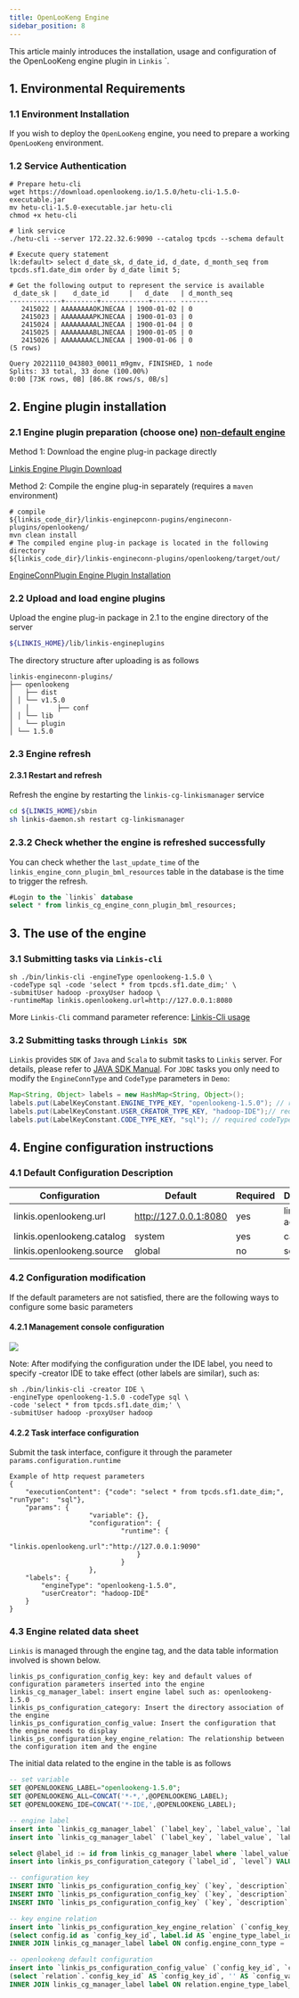 ```yaml
---
title: OpenLooKeng Engine
sidebar_position: 8
---
```


This article mainly introduces the installation, usage and configuration of the OpenLooKeng engine plugin in `Linkis` `.

## 1. Environmental Requirements

### 1.1 Environment Installation

If you wish to deploy the `OpenLooKeng` engine, you need to prepare a working `OpenLooKeng` environment.

### 1.2 Service Authentication

```shell
# Prepare hetu-cli
wget https://download.openlookeng.io/1.5.0/hetu-cli-1.5.0-executable.jar
mv hetu-cli-1.5.0-executable.jar hetu-cli
chmod +x hetu-cli

# link service
./hetu-cli --server 172.22.32.6:9090 --catalog tpcds --schema default

# Execute query statement
lk:default> select d_date_sk, d_date_id, d_date, d_month_seq from tpcds.sf1.date_dim order by d_date limit 5;

# Get the following output to represent the service is available
 d_date_sk |    d_date_id     |   d_date   | d_month_seq
-------------+--------+------------+------ -------
   2415022 | AAAAAAAAOKJNECAA | 1900-01-02 | 0
   2415023 | AAAAAAAAPKJNECAA | 1900-01-03 | 0
   2415024 | AAAAAAAAALJNECAA | 1900-01-04 | 0
   2415025 | AAAAAAAABLJNECAA | 1900-01-05 | 0
   2415026 | AAAAAAAACLJNECAA | 1900-01-06 | 0
(5 rows)

Query 20221110_043803_00011_m9gmv, FINISHED, 1 node
Splits: 33 total, 33 done (100.00%)
0:00 [73K rows, 0B] [86.8K rows/s, 0B/s]
```

## 2. Engine plugin installation

### 2.1 Engine plugin preparation (choose one) [non-default engine](./overview.md)

Method 1: Download the engine plug-in package directly

[Linkis Engine Plugin Download](https://linkis.apache.org/zh-CN/blog/2022/04/15/how-to-download-engineconn-plugin)

Method 2: Compile the engine plug-in separately (requires a `maven` environment)

```
# compile
${linkis_code_dir}/linkis-enginepconn-pugins/engineconn-plugins/openlookeng/
mvn clean install
# The compiled engine plug-in package is located in the following directory
${linkis_code_dir}/linkis-engineconn-plugins/openlookeng/target/out/
```
[EngineConnPlugin Engine Plugin Installation](../deployment/install-engineconn.md)

### 2.2 Upload and load engine plugins

Upload the engine plug-in package in 2.1 to the engine directory of the server
```bash 
${LINKIS_HOME}/lib/linkis-engineplugins
```
The directory structure after uploading is as follows
```
linkis-engineconn-plugins/
├── openlookeng
│   ├── dist
│ │ └── v1.5.0
│   │       ├── conf
│ │ └── lib
│   └── plugin
│ └── 1.5.0
```

### 2.3 Engine refresh

#### 2.3.1 Restart and refresh
Refresh the engine by restarting the `linkis-cg-linkismanager` service
```bash
cd ${LINKIS_HOME}/sbin
sh linkis-daemon.sh restart cg-linkismanager
```

### 2.3.2 Check whether the engine is refreshed successfully
You can check whether the `last_update_time` of the `linkis_engine_conn_plugin_bml_resources` table in the database is the time to trigger the refresh.

```sql
#Login to the `linkis` database
select * from linkis_cg_engine_conn_plugin_bml_resources;
```

## 3. The use of the engine

### 3.1 Submitting tasks via `Linkis-cli`

```shell
sh ./bin/linkis-cli -engineType openlookeng-1.5.0 \
-codeType sql -code 'select * from tpcds.sf1.date_dim;' \
-submitUser hadoop -proxyUser hadoop \
-runtimeMap linkis.openlookeng.url=http://127.0.0.1:8080
```

More `Linkis-Cli` command parameter reference: [Linkis-Cli usage](../user-guide/linkiscli-manual.md)

### 3.2 Submitting tasks through `Linkis SDK`

`Linkis` provides `SDK` of `Java` and `Scala` to submit tasks to `Linkis` server. For details, please refer to [JAVA SDK Manual](../user-guide/sdk-manual.md).
For `JDBC` tasks you only need to modify the `EngineConnType` and `CodeType` parameters in `Demo`:

```java
Map<String, Object> labels = new HashMap<String, Object>();
labels.put(LabelKeyConstant.ENGINE_TYPE_KEY, "openlookeng-1.5.0"); // required engineType Label
labels.put(LabelKeyConstant.USER_CREATOR_TYPE_KEY, "hadoop-IDE");// required execute user and creator
labels.put(LabelKeyConstant.CODE_TYPE_KEY, "sql"); // required codeType
```

## 4. Engine configuration instructions

### 4.1 Default Configuration Description
| Configuration | Default | Required | Description |
| ------------------------ | ------------------- | ---| ------------------------------------------- |
| linkis.openlookeng.url | http://127.0.0.1:8080 | yes | link address |
| linkis.openlookeng.catalog | system | yes | catalog |
| linkis.openlookeng.source | global | no | source |

### 4.2 Configuration modification
If the default parameters are not satisfied, there are the following ways to configure some basic parameters

#### 4.2.1 Management console configuration

![](./images/openlookeng-config.png)

Note: After modifying the configuration under the IDE label, you need to specify -creator IDE to take effect (other labels are similar), such as:

```shell
sh ./bin/linkis-cli -creator IDE \
-engineType openlookeng-1.5.0 -codeType sql \
-code 'select * from tpcds.sf1.date_dim;' \
-submitUser hadoop -proxyUser hadoop 
```

#### 4.2.2 Task interface configuration
Submit the task interface, configure it through the parameter `params.configuration.runtime`

```shell
Example of http request parameters
{
    "executionContent": {"code": "select * from tpcds.sf1.date_dim;", "runType":  "sql"},
    "params": {
                    "variable": {},
                    "configuration": {
                            "runtime": {
                                "linkis.openlookeng.url":"http://127.0.0.1:9090"
                                }
                            }
                    },
    "labels": {
        "engineType": "openlookeng-1.5.0",
        "userCreator": "hadoop-IDE"
    }
}
```

### 4.3 Engine related data sheet

`Linkis` is managed through the engine tag, and the data table information involved is shown below.

```
linkis_ps_configuration_config_key: key and default values ​​of configuration parameters inserted into the engine
linkis_cg_manager_label: insert engine label such as: openlookeng-1.5.0
linkis_ps_configuration_category: Insert the directory association of the engine
linkis_ps_configuration_config_value: Insert the configuration that the engine needs to display
linkis_ps_configuration_key_engine_relation: The relationship between the configuration item and the engine
```

The initial data related to the engine in the table is as follows

```sql
-- set variable
SET @OPENLOOKENG_LABEL="openlookeng-1.5.0";
SET @OPENLOOKENG_ALL=CONCAT('*-*,',@OPENLOOKENG_LABEL);
SET @OPENLOOKENG_IDE=CONCAT('*-IDE,',@OPENLOOKENG_LABEL);

-- engine label
insert into `linkis_cg_manager_label` (`label_key`, `label_value`, `label_feature`, `label_value_size`, `update_time`, `create_time`) VALUES ('combined_userCreator_engineType', @OPENLOOKENG_ALL, 'OPTIONAL', 2, now(), now());
insert into `linkis_cg_manager_label` (`label_key`, `label_value`, `label_feature`, `label_value_size`, `update_time`, `create_time`) VALUES ('combined_userCreator_engineType', @OPENLOOKENG_IDE, 'OPTIONAL', 2, now(), now());

select @label_id := id from linkis_cg_manager_label where `label_value` = @OPENLOOKENG_IDE;
insert into linkis_ps_configuration_category (`label_id`, `level`) VALUES (@label_id, 2);

-- configuration key
INSERT INTO `linkis_ps_configuration_config_key` (`key`, `description`, `name`, `default_value`, `validate_type`, `validate_range`, `engine_conn_type`, `is_hidden`, `is_advanced`, `level`, `treeName`) VALUES ('linkis.openlookeng.url', 'eg: http://127.0.0.1:8080', 'connection address', 'http://127.0.0.1:8080', 'Regex', '^\\s *http://([^:]+)(:\\d+)(/[^\\?]+)?(\\?\\S*)?$', 'openlookeng', 0, 0, 1, 'data source conf');
INSERT INTO `linkis_ps_configuration_config_key` (`key`, `description`, `name`, `default_value`, `validate_type`, `validate_range`, `engine_conn_type`, `is_hidden`, `is_advanced`, `level`, `treeName`) VALUES ('linkis.openlookeng.catalog', 'catalog', 'catalog', 'system', 'None', '', 'openlookeng', 0, 0, 1, 'data source conf');
INSERT INTO `linkis_ps_configuration_config_key` (`key`, `description`, `name`, `default_value`, `validate_type`, `validate_range`, `engine_conn_type`, `is_hidden`, `is_advanced`, `level`, `treeName`) VALUES ('linkis.openlookeng.source', 'source', 'source', 'global', 'None', '', 'openlookeng', 0, 0, 1, 'data source conf');

-- key engine relation
insert into `linkis_ps_configuration_key_engine_relation` (`config_key_id`, `engine_type_label_id`)
(select config.id as `config_key_id`, label.id AS `engine_type_label_id` FROM linkis_ps_configuration_config_key config
INNER JOIN linkis_cg_manager_label label ON config.engine_conn_type = 'openlookeng' and label_value = @OPENLOOKENG_ALL);

-- openlookeng default configuration
insert into `linkis_ps_configuration_config_value` (`config_key_id`, `config_value`, `config_label_id`)
(select `relation`.`config_key_id` AS `config_key_id`, '' AS `config_value`, `relation`.`engine_type_label_id` AS `config_label_id` FROM linkis_ps_configuration_key_engine_relation relation
INNER JOIN linkis_cg_manager_label label ON relation.engine_type_label_id = label.id AND label.label_value = @OPENLOOKENG_ALL);

```
